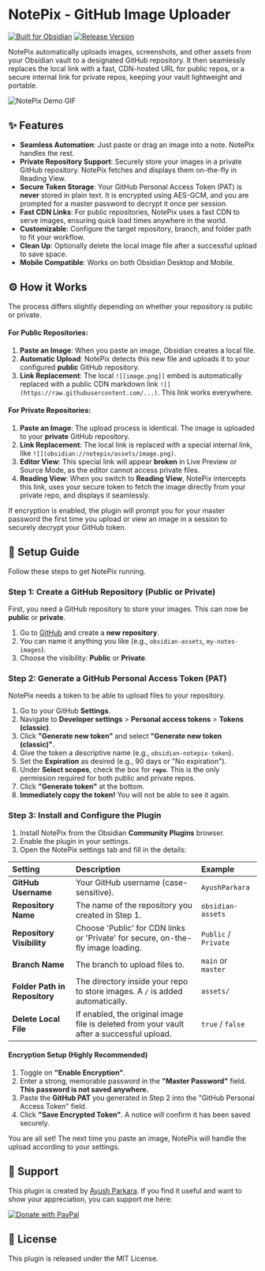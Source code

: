# NotePix - GitHub Image Uploader

[![Built for Obsidian](https://img.shields.io/badge/Built%20for-Obsidian-7B68EE.svg?style=for-the-badge)](https://obsidian.md)
[![Release Version](https://img.shields.io/github/v/release/AyushParkara/NotePix?style=for-the-badge&sort=semver)](https://github.com/AyushParkara/NotePix/releases/)

NotePix automatically uploads images, screenshots, and other assets from your Obsidian vault to a designated GitHub repository. It then seamlessly replaces the local link with a fast, CDN-hosted URL for public repos, or a secure internal link for private repos, keeping your vault lightweight and portable.

![NotePix Demo GIF](https://raw.githubusercontent.com/AyushParkara/NotePix/main/assets/notepix-demo.gif)

## ✨ Features

-   **Seamless Automation**: Just paste or drag an image into a note. NotePix handles the rest.
-   **Private Repository Support**: Securely store your images in a private GitHub repository. NotePix fetches and displays them on-the-fly in Reading View.
-   **Secure Token Storage**: Your GitHub Personal Access Token (PAT) is **never** stored in plain text. It is encrypted using AES-GCM, and you are prompted for a master password to decrypt it once per session.
-   **Fast CDN Links**: For public repositories, NotePix uses a fast CDN to serve images, ensuring quick load times anywhere in the world.
-   **Customizable**: Configure the target repository, branch, and folder path to fit your workflow.
-   **Clean Up**: Optionally delete the local image file after a successful upload to save space.
-   **Mobile Compatible**: Works on both Obsidian Desktop and Mobile.

## ⚙️ How it Works

The process differs slightly depending on whether your repository is public or private.

#### For Public Repositories:
1.  **Paste an Image**: When you paste an image, Obsidian creates a local file.
2.  **Automatic Upload**: NotePix detects this new file and uploads it to your configured **public** GitHub repository.
3.  **Link Replacement**: The local `![[image.png]]` embed is automatically replaced with a public CDN markdown link `![](https://raw.githubusercontent.com/...)`. This link works everywhere.

#### For Private Repositories:
1.  **Paste an Image**: The upload process is identical. The image is uploaded to your **private** GitHub repository.
2.  **Link Replacement**: The local link is replaced with a special internal link, like `![](obsidian://notepix/assets/image.png)`.
3.  **Editor View**: This special link will appear **broken** in Live Preview or Source Mode, as the editor cannot access private files.
4.  **Reading View**: When you switch to **Reading View**, NotePix intercepts this link, uses your secure token to fetch the image directly from your private repo, and displays it seamlessly.

If encryption is enabled, the plugin will prompt you for your master password the first time you upload or view an image in a session to securely decrypt your GitHub token.

## 🚀 Setup Guide

Follow these steps to get NotePix running.

### Step 1: Create a GitHub Repository (Public or Private)

First, you need a GitHub repository to store your images. This can now be **public** or **private**.

1.  Go to [GitHub](https://github.com) and create a **new repository**.
2.  You can name it anything you like (e.g., `obsidian-assets`, `my-notes-images`).
3.  Choose the visibility: **Public** or **Private**.

### Step 2: Generate a GitHub Personal Access Token (PAT)

NotePix needs a token to be able to upload files to your repository.

1.  Go to your GitHub **Settings**.
2.  Navigate to **Developer settings** > **Personal access tokens** > **Tokens (classic)**.
3.  Click **"Generate new token"** and select **"Generate new token (classic)"**.
4.  Give the token a descriptive name (e.g., `obsidian-notepix-token`).
5.  Set the **Expiration** as desired (e.g., 90 days or "No expiration").
6.  Under **Select scopes**, check the box for **`repo`**. This is the only permission required for both public and private repos.
7.  Click **"Generate token"** at the bottom.
8.  **Immediately copy the token!** You will not be able to see it again.

### Step 3: Install and Configure the Plugin

1.  Install NotePix from the Obsidian **Community Plugins** browser.
2.  Enable the plugin in your settings.
3.  Open the NotePix settings tab and fill in the details:

| Setting | Description | Example |
| :--- | :--- | :--- |
| **GitHub Username** | Your GitHub username (case-sensitive). | `AyushParkara` |
| **Repository Name** | The name of the repository you created in Step 1. | `obsidian-assets` |
| **Repository Visibility** | Choose 'Public' for CDN links or 'Private' for secure, on-the-fly image loading. | `Public` / `Private` |
| **Branch Name** | The branch to upload files to. | `main` or `master` |
| **Folder Path in Repository** | The directory inside your repo to store images. A `/` is added automatically. | `assets/` |
| **Delete Local File** | If enabled, the original image file is deleted from your vault after a successful upload. | `true` / `false` |

#### Encryption Setup (Highly Recommended)

1.  Toggle on **"Enable Encryption"**.
2.  Enter a strong, memorable password in the **"Master Password"** field. **This password is not saved anywhere.**
3.  Paste the **GitHub PAT** you generated in Step 2 into the "GitHub Personal Access Token" field.
4.  Click **"Save Encrypted Token"**. A notice will confirm it has been saved securely.

You are all set! The next time you paste an image, NotePix will handle the upload according to your settings.

## 🙏 Support

This plugin is created by [Ayush Parkara](https://github.com/AyushParkara). If you find it useful and want to show your appreciation, you can support me here:

<a href="https://www.paypal.com/paypalme/AyushParkara" target="_blank"><img src="https://www.paypalobjects.com/en_US/i/btn/btn_donateCC_LG.gif" alt="Donate with PayPal"></a>

## 📄 License

This plugin is released under the MIT License.
